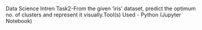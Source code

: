 Data Science Intren Task2-From the given ‘iris’ dataset, predict the optimum no. of clusters and represent it visually.Tool(s) Used - Python (Jupyter Notebook)
